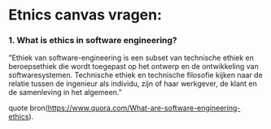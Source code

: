 
# Etnics canvas vragen:

### 1. What is ethics in software engineering?

"Ethiek van software-engineering is een subset van technische ethiek en beroepsethiek die wordt toegepast op het ontwerp en de ontwikkeling van softwaresystemen. Technische ethiek en technische filosofie kijken naar de relatie tussen de ingenieur als individu, zijn of haar werkgever, de klant en de samenleving in het algemeen."

quote bron(https://www.quora.com/What-are-software-engineering-ethics).
